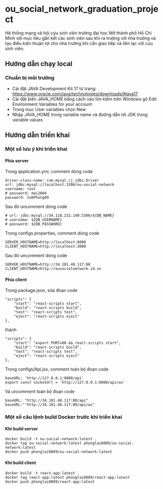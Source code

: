 # ou_social_network_graduation_project

Hệ thống mạng xã hội cựu sinh viên trường đại học Mở thành phố Hồ Chí Minh với mục tiêu gắn kết các sinh viên sau khi ra trường với nhà trường và tạo điều kiện thuận lợi cho nhà trường khi cần giao tiếp và liên lạc với cựu sinh viên.

## Hướng dẫn chạy local
### Chuẩn bị môi trường
- Cài đặt JAVA Development Kit 17 từ trang: https://www.oracle.com/java/technologies/downloads/#java17 <br>
- Cài đặt biến JAVA_HOME bằng cách vào tìm kiếm trên Windows gõ Edit Environment Variables for your account
- Trong mục User variables chọn New 
- Nhập JAVA_HOME trong variable name và đường dẫn tới JDK trong variable values

## Hướng dẫn triển khai

### Một số lưu ý khi triển khai 
#### Phía server
Trong application.yml, comment dòng code
```
driver-class-name: com.mysql.cj.jdbc.Driver
url: jdbc:mysql://localhost:3306/ou-social-network
username: root
# password: mai2604
password: IamPhong89
```
Sau đó uncomment dòng code
```
# url: jdbc:mysql://34.118.232.140:3306/${DB_NAME}
# username: ${DB_USERNAME}
# password: ${DB_PASSWORD}
```
Trong configs.properties, comment dòng code
```
SERVER_HOSTNAME=http://localhost:8080
CLIENT_HOSTNAME=http://localhost:3000
```
Sau đó uncomment dòng code
```
SERVER_HOSTNAME=http://34.101.48.117:80
CLIENT_HOSTNAME=http://ousocialnetwork.id.vn
```

#### Phía client
Trong package.json, sửa đoạn code
```
"scripts": {
    "start": "react-scripts start",
    "build": "react-scripts build",
    "test": "react-scripts test",
    "eject": "react-scripts eject"
},
```
thành
```
"scripts": {
    "start": "export PORT=80 && react-scripts start",
    "build": "react-scripts build",
    "test": "react-scripts test",
    "eject": "react-scripts eject"
},
```
Trong configs/Api.jsx, comment toàn bộ đoạn code
```
baseURL: 'http://127.0.0.1:8080/api'
export const socketUrl = 'http://127.0.0.1:8080/api/ws'
```
Và uncomment toàn bộ đoạn code
```
baseURL: "http://34.101.48.117:80/api"
baseURL:"'http://34.101.48.117:80/api/ws"
```

### Một số câu lệnh build Docker trước khi triển khai
#### Khi build server
```
docker build -t ou-social-network:latest . 
docker tag ou-social-network:latest phonglai0809/ou-social-network:latest 
docker push phonglai0809/ou-social-network:latest
```
#### Khi build client
```
docker build -t react-app:latest . 
docker tag react-app:latest phonglai0809/react-app:latest 
docker push phonglai0809/react-app:latest
```


